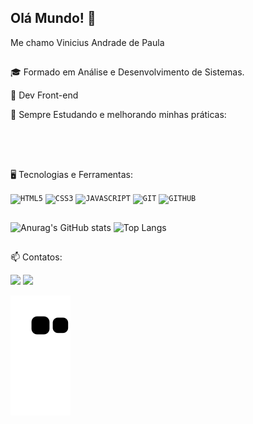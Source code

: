 ## Olá Mundo! 👋

Me chamo Vinicius Andrade de Paula
##
<p>🎓 Formado em Análise e Desenvolvimento de Sistemas.<p/>
<p>🌱 Dev Front-end </p>
<p>📓 Sempre Estudando e melhorando minhas práticas:</p>
<br>
<br>

##

🖥️ Tecnologias e Ferramentas:

<code><img width="40px" src="https://cdn.jsdelivr.net/gh/devicons/devicon/icons/html5/html5-original-wordmark.svg" title = "HTML5"/></code>
<code><img width="40px" src="https://cdn.jsdelivr.net/gh/devicons/devicon/icons/css3/css3-original-wordmark.svg" title = "CSS3"/></code>
<code><img width="40px" src="https://cdn.jsdelivr.net/gh/devicons/devicon/icons/javascript/javascript-original.svg" title = "JAVASCRIPT"/></code>
<code><img width="40px" src="https://cdn.jsdelivr.net/gh/devicons/devicon/icons/git/git-original.svg" title = "GIT"/></code>
<code><img width="40px" src="https://cdn.jsdelivr.net/gh/devicons/devicon/icons/github/github-original.svg" title = "GITHUB"/></code>


##

<div>
  
  ![Anurag's GitHub stats](https://github-readme-stats.vercel.app/api?username=IVinicius&show_icons=true&include_all_commits=true&theme=transparent&hide_border=true)
  ![Top Langs](https://github-readme-stats.vercel.app/api/top-langs/?username=ViniciusAndrade&show_icons=true&theme=transparent&hide_border=true)
  
  
</div>  

##

📫 Contatos:

<div>
<a href = "mailto:viniciusandrade.faire@gmail.com"><img src="https://img.shields.io/badge/Gmail-D14836?style=for-the-badge&logo=gmail&logoColor=white" target="_blank"></a>
<a href="https://www.linkedin.com/in/devviniciusandrade/" target="_blank"><img src="https://img.shields.io/badge/-LinkedIn-%230077B5?style=for-the-badge&logo=linkedin&logoColor=white" target="_blank"></a>   
</div>

![Snake animation](https://github.com/Andiereis/Andiereis/blob/output/github-contribution-grid-snake.svg)
